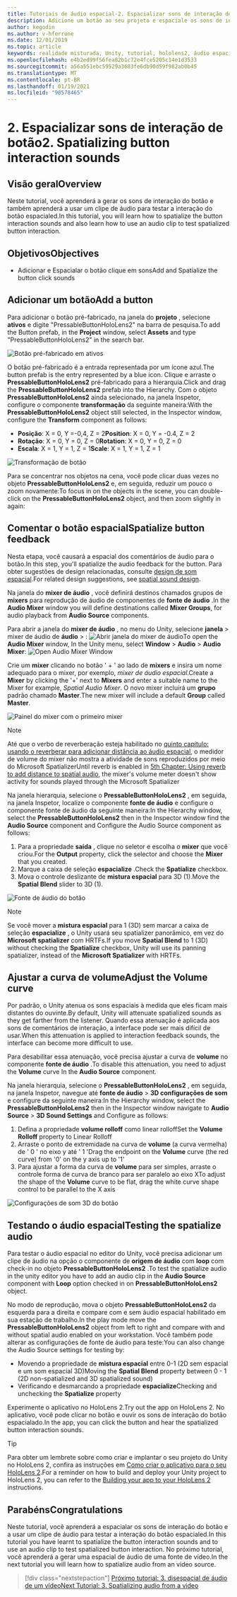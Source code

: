 ```yaml
---
title: Tutoriais de áudio espacial-2. Espacializar sons de interação de botão
description: Adicione um botão ao seu projeto e espaciale os sons de interação do botão.
author: kegodin
ms.author: v-hferrone
ms.date: 12/01/2019
ms.topic: article
keywords: realidade misturada, Unity, tutorial, hololens2, áudio espacial, MRTK, kit de ferramentas de realidade mista, UWP, Windows 10, HRTF, função de transferência relacionada ao cabeçalho, reverberação, Microsoft Spatializer, pré-fabricados, curva de volume
ms.openlocfilehash: e4b2ed99f56fea82b1c72e4fce5205c14e1d3533
ms.sourcegitcommit: a56a551ebc59529a3683fe6db90d59f982ab0b45
ms.translationtype: MT
ms.contentlocale: pt-BR
ms.lasthandoff: 01/19/2021
ms.locfileid: "98578465"
---
```

# <a name="2-spatializing-button-interaction-sounds"></a><span data-ttu-id="abbe4-105">2. Espacializar sons de interação de botão</span><span class="sxs-lookup"><span data-stu-id="abbe4-105">2. Spatializing button interaction sounds</span></span>

## <a name="overview"></a><span data-ttu-id="abbe4-106">Visão geral</span><span class="sxs-lookup"><span data-stu-id="abbe4-106">Overview</span></span>

<span data-ttu-id="abbe4-107">Neste tutorial, você aprenderá a gerar os sons de interação do botão e também aprenderá a usar um clipe de áudio para testar a interação do botão espacialed.</span><span class="sxs-lookup"><span data-stu-id="abbe4-107">In this tutorial, you will learn how to spatialize the button interaction sounds and also learn how to use an audio clip to test spatialized button interaction.</span></span>  

## <a name="objectives"></a><span data-ttu-id="abbe4-108">Objetivos</span><span class="sxs-lookup"><span data-stu-id="abbe4-108">Objectives</span></span>

* <span data-ttu-id="abbe4-109">Adicionar e Espacialar o botão clique em sons</span><span class="sxs-lookup"><span data-stu-id="abbe4-109">Add and Spatialize the button click sounds</span></span>

## <a name="add-a-button"></a><span data-ttu-id="abbe4-110">Adicionar um botão</span><span class="sxs-lookup"><span data-stu-id="abbe4-110">Add a button</span></span>

<span data-ttu-id="abbe4-111">Para adicionar o botão pré-fabricado, na janela do **projeto** , selecione **ativos** e digite "PressableButtonHoloLens2" na barra de pesquisa.</span><span class="sxs-lookup"><span data-stu-id="abbe4-111">To add the Button prefab, in the **Project** window, select **Assets** and type "PressableButtonHoloLens2" in the search bar.</span></span>

![Botão pré-fabricado em ativos](images/spatial-audio/spatial-audio-02-section1-step1-1.png)

<span data-ttu-id="abbe4-113">O botão pré-fabricado é a entrada representada por um ícone azul.</span><span class="sxs-lookup"><span data-stu-id="abbe4-113">The button prefab is the entry represented by a blue icon.</span></span> <span data-ttu-id="abbe4-114">Clique e arraste o **PressableButtonHoloLens2** pré-fabricado para a hierarquia.</span><span class="sxs-lookup"><span data-stu-id="abbe4-114">Click and drag the **PressableButtonHoloLens2** prefab into the Hierarchy.</span></span> <span data-ttu-id="abbe4-115">Com o objeto **PressableButtonHoloLens2** ainda selecionado, na janela Inspetor, configure o componente **transformação** da seguinte maneira:</span><span class="sxs-lookup"><span data-stu-id="abbe4-115">With the **PressableButtonHoloLens2** object still selected, in the Inspector window, configure the **Transform** component as follows:</span></span>

* <span data-ttu-id="abbe4-116">**Posição**: X = 0, Y =-0,4, Z = 2</span><span class="sxs-lookup"><span data-stu-id="abbe4-116">**Position**: X = 0, Y = -0.4, Z = 2</span></span>
* <span data-ttu-id="abbe4-117">**Rotação**: X = 0, Y = 0, Z = 0</span><span class="sxs-lookup"><span data-stu-id="abbe4-117">**Rotation**: X = 0, Y = 0, Z = 0</span></span>
* <span data-ttu-id="abbe4-118">**Escala**: X = 1, Y = 1, Z = 1</span><span class="sxs-lookup"><span data-stu-id="abbe4-118">**Scale**: X = 1, Y = 1, Z = 1</span></span>

![Transformação de botão](images/spatial-audio/spatial-audio-02-section1-step1-2.png)

<span data-ttu-id="abbe4-120">Para se concentrar nos objetos na cena, você pode clicar duas vezes no objeto **PressableButtonHoloLens2** e, em seguida, reduzir um pouco o zoom novamente:</span><span class="sxs-lookup"><span data-stu-id="abbe4-120">To focus in on the objects in the scene, you can double-click on the **PressableButtonHoloLens2** object, and then zoom slightly in again:</span></span>

## <a name="spatialize-button-feedback"></a><span data-ttu-id="abbe4-121">Comentar o botão espacial</span><span class="sxs-lookup"><span data-stu-id="abbe4-121">Spatialize button feedback</span></span>

<span data-ttu-id="abbe4-122">Nesta etapa, você causará a espacial dos comentários de áudio para o botão.</span><span class="sxs-lookup"><span data-stu-id="abbe4-122">In this step, you'll spatialize the audio feedback for the button.</span></span> <span data-ttu-id="abbe4-123">Para obter sugestões de design relacionadas, consulte [design de som espacial](../../../design/spatial-sound-design.md).</span><span class="sxs-lookup"><span data-stu-id="abbe4-123">For related design suggestions, see [spatial sound design](../../../design/spatial-sound-design.md).</span></span>

<span data-ttu-id="abbe4-124">Na janela do **mixer de áudio** , você definirá destinos chamados grupos de **mixers** para reprodução de áudio de componentes de **fonte de áudio** .</span><span class="sxs-lookup"><span data-stu-id="abbe4-124">In the **Audio Mixer** window you will define destinations called **Mixer Groups**, for audio playback from **Audio Source** components.</span></span>

<span data-ttu-id="abbe4-125">Para abrir a janela do **mixer de áudio** , no menu do Unity, selecione **janela**  >  mixer de áudio de **áudio**  >  : ![ Abrir janela do mixer de áudio](images/spatial-audio/spatial-audio-02-section2-step1-1.png)</span><span class="sxs-lookup"><span data-stu-id="abbe4-125">To open the **Audio Mixer** window, In the Unity menu, select **Window** > **Audio** > **Audio Mixer**: ![Open Audio Mixer Window](images/spatial-audio/spatial-audio-02-section2-step1-1.png)</span></span>

 <span data-ttu-id="abbe4-126">Crie um **mixer** clicando no botão ' + ' ao lado de **mixers** e insira um nome adequado para o mixer, por exemplo, _mixer de áudio espacial_.</span><span class="sxs-lookup"><span data-stu-id="abbe4-126">Create a **Mixer** by clicking the '+' next to **Mixers** and enter a suitable name to the Mixer for example, _Spatial Audio Mixer_.</span></span> <span data-ttu-id="abbe4-127">O novo mixer incluirá um **grupo** padrão chamado **Master**.</span><span class="sxs-lookup"><span data-stu-id="abbe4-127">The new mixer will include a default **Group** called **Master**.</span></span>

![Painel do mixer com o primeiro mixer](images/spatial-audio/spatial-audio-02-section2-step1-2.png)

> [!NOTE]
> <span data-ttu-id="abbe4-129">Até que o verbo de reverberação esteja habilitado no [quinto capítulo: usando o reverberar para adicionar distância ao áudio espacial](unity-spatial-audio-ch5.md), o medidor de volume do mixer não mostra a atividade de sons reproduzidos por meio do Microsoft Spatializer</span><span class="sxs-lookup"><span data-stu-id="abbe4-129">Until reverb is enabled in [5th Chapter: Using reverb to add distance to spatial audio](unity-spatial-audio-ch5.md), the mixer's volume meter doesn't show activity for sounds played through the Microsoft Spatializer</span></span>

<span data-ttu-id="abbe4-130">Na janela hierarquia, selecione o **PressableButtonHoloLens2** , em seguida, na janela Inspetor, localize o componente **fonte de áudio** e configure o componente fonte de áudio da seguinte maneira:</span><span class="sxs-lookup"><span data-stu-id="abbe4-130">In the Hierarchy window, select the **PressableButtonHoloLens2** then in the Inspector window find the **Audio Source** component and Configure the Audio Source component as follows:</span></span>

1. <span data-ttu-id="abbe4-131">Para a propriedade **saída** , clique no seletor e escolha o **mixer** que você criou.</span><span class="sxs-lookup"><span data-stu-id="abbe4-131">For the **Output** property, click the selector and choose the **Mixer** that you created.</span></span>
2. <span data-ttu-id="abbe4-132">Marque a caixa de seleção **espacialize** .</span><span class="sxs-lookup"><span data-stu-id="abbe4-132">Check the **Spatialize** checkbox.</span></span>
3. <span data-ttu-id="abbe4-133">Mova o controle deslizante de **mistura espacial** para 3D (1).</span><span class="sxs-lookup"><span data-stu-id="abbe4-133">Move the **Spatial Blend** slider to 3D (1).</span></span>

![Fonte de áudio do botão](images/spatial-audio/spatial-audio-02-section2-step1-3.png)

> [!NOTE]
> <span data-ttu-id="abbe4-135">Se você mover a **mistura espacial** para 1 (3D) sem marcar a caixa de seleção **espacialize** , o Unity usará seu spatializer panorâmico, em vez do **Microsoft spatializer** com HRTFs.</span><span class="sxs-lookup"><span data-stu-id="abbe4-135">If you move **Spatial Blend** to 1 (3D) without checking the **Spatialize** checkbox, Unity will use its panning spatializer, instead of the **Microsoft Spatializer** with HRTFs.</span></span>

## <a name="adjust-the-volume-curve"></a><span data-ttu-id="abbe4-136">Ajustar a curva de volume</span><span class="sxs-lookup"><span data-stu-id="abbe4-136">Adjust the Volume curve</span></span>

<span data-ttu-id="abbe4-137">Por padrão, o Unity atenua os sons espaciais à medida que eles ficam mais distantes do ouvinte.</span><span class="sxs-lookup"><span data-stu-id="abbe4-137">By default, Unity will attenuate spatialized sounds as they get farther from the listener.</span></span> <span data-ttu-id="abbe4-138">Quando essa atenuação é aplicada aos sons de comentários de interação, a interface pode ser mais difícil de usar.</span><span class="sxs-lookup"><span data-stu-id="abbe4-138">When this attenuation is applied to interaction feedback sounds, the interface can become more difficult to use.</span></span>

<span data-ttu-id="abbe4-139">Para desabilitar essa atenuação, você precisa ajustar a curva de **volume** no componente **fonte de áudio** .</span><span class="sxs-lookup"><span data-stu-id="abbe4-139">To disable this attenuation, you need to adjust the **Volume** curve In the **Audio Source** component.</span></span>

<span data-ttu-id="abbe4-140">Na janela hierarquia, selecione o **PressableButtonHoloLens2** , em seguida, na janela Inspetor, navegue até **fonte de áudio**  >  **3D configurações de som** e configure da seguinte maneira:</span><span class="sxs-lookup"><span data-stu-id="abbe4-140">In the Hierarchy window, select the **PressableButtonHoloLens2** then in the Inspector window navigate to  **Audio Source** > **3D Sound Settings** and Configure as follows:</span></span>

1. <span data-ttu-id="abbe4-141">Defina a propriedade **volume rolloff** como linear rolloff</span><span class="sxs-lookup"><span data-stu-id="abbe4-141">Set the **Volume Rolloff** property to Linear Rolloff</span></span>
2. <span data-ttu-id="abbe4-142">Arraste o ponto de extremidade na curva de **volume** (a curva vermelha) de ' 0 ' no eixo y até ' 1 '</span><span class="sxs-lookup"><span data-stu-id="abbe4-142">Drag the endpoint on the **Volume** curve (the red curve) from '0' on the y axis up to '1'</span></span>
3. <span data-ttu-id="abbe4-143">Para ajustar a forma da curva de **volume** para ser simples, arraste o controle forma de curva de branco para ser paralelo ao eixo X</span><span class="sxs-lookup"><span data-stu-id="abbe4-143">To adjust the shape of the **Volume** curve to be flat, drag the white curve shape control to be parallel to the X axis</span></span>

![Configurações de som 3D do botão](images/spatial-audio/spatial-audio-02-section3-step1-1.png)

## <a name="testing-the-spatialize-audio"></a><span data-ttu-id="abbe4-145">Testando o áudio espacial</span><span class="sxs-lookup"><span data-stu-id="abbe4-145">Testing the spatialize audio</span></span>

<span data-ttu-id="abbe4-146">Para testar o áudio espacial no editor do Unity, você precisa adicionar um clipe de áudio na opção o componente de **origem de áudio** com **loop** com check-in no objeto **PressableButtonHoloLens2** .</span><span class="sxs-lookup"><span data-stu-id="abbe4-146">To test the spatialize audio in the unity editor you have to add an audio clip in the **Audio Source** component with **Loop** option checked in on **PressableButtonHoloLens2** object.</span></span>

<span data-ttu-id="abbe4-147">No modo de reprodução, mova o objeto **PressableButtonHoloLens2** da esquerda para a direita e compare com e sem áudio espacial habilitado em sua estação de trabalho.</span><span class="sxs-lookup"><span data-stu-id="abbe4-147">In the play mode move the **PressableButtonHoloLens2** object from left to right and compare with and without spatial audio enabled on your workstation.</span></span> <span data-ttu-id="abbe4-148">Você também pode alterar as configurações de fonte de áudio para teste:</span><span class="sxs-lookup"><span data-stu-id="abbe4-148">You can also change the Audio Source settings for testing by:</span></span>

* <span data-ttu-id="abbe4-149">Movendo a propriedade de **mistura espacial** entre 0-1 (2D sem espacial e um som espacial 3D)</span><span class="sxs-lookup"><span data-stu-id="abbe4-149">Moving the **Spatial Blend** property between 0 - 1 (2D non-spatialized and 3D spatialized sound)</span></span>
* <span data-ttu-id="abbe4-150">Verificando e desmarcando a propriedade **espacialize**</span><span class="sxs-lookup"><span data-stu-id="abbe4-150">Checking and unchecking the **Spatialize** property</span></span>

<span data-ttu-id="abbe4-151">Experimente o aplicativo no HoloLens 2.</span><span class="sxs-lookup"><span data-stu-id="abbe4-151">Try out the app on HoloLens 2.</span></span> <span data-ttu-id="abbe4-152">No aplicativo, você pode clicar no botão e ouvir os sons de interação do botão espacialado.</span><span class="sxs-lookup"><span data-stu-id="abbe4-152">In the app, you can click the button and hear the spatialized button interaction sounds.</span></span>

> [!TIP]
> <span data-ttu-id="abbe4-153">Para obter um lembrete sobre como criar e implantar o seu projeto do Unity no HoloLens 2, confira as instruções em [Como criar o aplicativo para o seu HoloLens 2](mr-learning-base-02.md#building-your-application-to-your-hololens-2).</span><span class="sxs-lookup"><span data-stu-id="abbe4-153">For a reminder on how to build and deploy your Unity project to HoloLens 2, you can refer to the [Building your app to your HoloLens 2](mr-learning-base-02.md#building-your-application-to-your-hololens-2) instructions.</span></span>

## <a name="congratulations"></a><span data-ttu-id="abbe4-154">Parabéns</span><span class="sxs-lookup"><span data-stu-id="abbe4-154">Congratulations</span></span>

<span data-ttu-id="abbe4-155">Neste tutorial, você aprenderá a espacialar os sons de interação do botão e a usar um clipe de áudio para testar a interação do botão espacialed.</span><span class="sxs-lookup"><span data-stu-id="abbe4-155">In this tutorial you have learnt to spatialize the button interaction sounds and to use an audio clip to test spatialized button interaction.</span></span> <span data-ttu-id="abbe4-156">No próximo tutorial, você aprenderá a gerar uma espacial de áudio de uma fonte de vídeo.</span><span class="sxs-lookup"><span data-stu-id="abbe4-156">In the next tutorial you will learn how to spatialize audio from an video source.</span></span>

> [!div class="nextstepaction"]
> [<span data-ttu-id="abbe4-157">Próximo tutorial: 3. disespacial de áudio de um vídeo</span><span class="sxs-lookup"><span data-stu-id="abbe4-157">Next Tutorial: 3. Spatializing audio from a video</span></span>](unity-spatial-audio-ch3.md)
